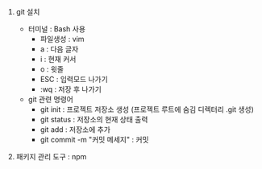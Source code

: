 1. git 설치
   - 터미널 : Bash 사용
     * 파일생성 : vim 
     * a : 다음 글자 
     * i : 현재 커서 
     * o : 윗줄 
     * ESC : 입력모드 나가기 
     * :wq : 저장 후 나가기
   - git 관련 명령어
     * git init : 프로젝트 저장소 생성 (프로젝트 루트에 숨김 디렉터리 .git 생성)
     * git status : 저장소의 현재 상태 출력
     * git add : 저장소에 추가
     * git commit -m "커밋 메세지" : 커밋
 
2. 패키지 관리 도구 : npm

